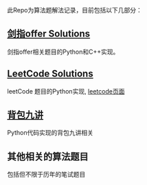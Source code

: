 此Repo为算法题解法记录，目前包括以下几部分：

## [剑指offer Solutions](./CodingInterviews/README.md)
剑指offer相关题目的Python和C++实现。

## [LeetCode Solutions](./leet_code/README.md)

leetCode 题目的Python实现, [leetcode页面](./leet_code/README.md)


## [背包九讲](./pack_problem/READMED.md)
Python代码实现的背包九讲相关

## 其他相关的算法题目

包括但不限于历年的笔试题目
